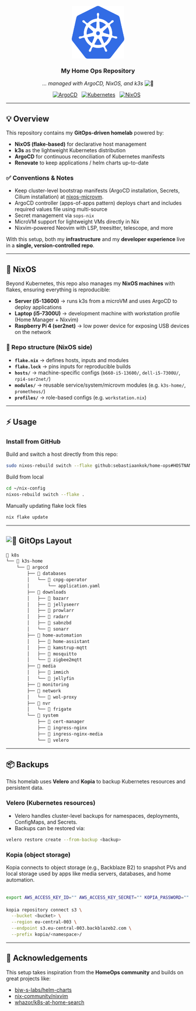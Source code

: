 <div align="center">

<img src="https://raw.githubusercontent.com/kubernetes/kubernetes/master/logo/logo.png" align="center" width="144px" height="144px"/>

### My Home Ops Repository

_... managed with ArgoCD, NixOS, and k3s_ <img src="https://fonts.gstatic.com/s/e/notoemoji/latest/1f916/512.gif" alt="🤖" width="16" height="16">

</div>

<div align="center">

[![ArgoCD](https://img.shields.io/badge/GitOps-ArgoCD-blue?logo=argo&logoColor=white&style=for-the-badge)](https://argo-cd.readthedocs.io)&nbsp;&nbsp;
[![Kubernetes](https://img.shields.io/badge/Kubernetes-k3s-blue?logo=kubernetes&logoColor=white&style=for-the-badge)](https://k3s.io)&nbsp;&nbsp;
[![NixOS](https://img.shields.io/badge/OS-NixOS-blue?logo=nixos&logoColor=white&style=for-the-badge)](https://nixos.org)&nbsp;&nbsp;

</div>

---

## 💡 Overview

This repository contains my **GitOps-driven homelab** powered by:

- **NixOS (flake-based)** for declarative host management
- **k3s** as the lightweight Kubernetes distribution
- **ArgoCD** for continuous reconciliation of Kubernetes manifests
- **Renovate** to keep applications / helm charts up-to-date

### ✅ Conventions & Notes
- Keep cluster-level bootstrap manifests (ArgoCD installation, Secrets, Cilium installation) at [nixos-microvm](https://github.com/sebastiaankok/home-ops/tree/main/modules/virtual/k3s-home).
- ArgoCD controller (apps-of-apps pattern) deploys chart and includes required values file using multi-source
- Secret management via `sops-nix`
- MicroVM support for lightweight VMs directly in Nix
- Nixvim-powered Neovim with LSP, treesitter, telescope, and more

With this setup, both my **infrastructure** and my **developer experience** live in a **single, version-controlled repo**.

---

## 🐧 NixOS

Beyond Kubernetes, this repo also manages my **NixOS machines** with flakes, ensuring everything is reproducible:

- **Server (i5-13600)** → runs k3s from a microVM and uses ArgoCD to deploy applications
- **Laptop (i5-7300U)** → development machine with workstation profile (Home Manager + Nixvim)
- **Raspberry Pi 4 (ser2net)** → low power device for exposing USB devices on the network

### 📂 Repo structure (NixOS side)

- **`flake.nix`** → defines hosts, inputs and modules
- **`flake.lock`** → pins inputs for reproducible builds
- **`hosts/`** → machine-specific configs (`b660-i5-13600/`, `dell-i5-7300U/`, `rpi4-ser2net/`)
- **`modules/`** → reusable service/system/microvm modules (e.g. `k3s-home/`, `prometheus/`)
- **`profiles/`** → role-based configs (e.g. `workstation.nix`)

---

## ⚡ Usage

### Install from GitHub
Build and switch a host directly from this repo:
```bash
sudo nixos-rebuild switch --flake github:sebastiaankok/home-ops#HOSTNAME
```

Build from local
```bash
cd ~/nix-config
nixos-rebuild switch --flake .
```

Manually updating flake lock files
```bash
nix flake update
```

---

## <img src="https://fonts.gstatic.com/s/e/notoemoji/latest/1f331/512.gif" alt="📜" width="20" height="20"> GitOps Layout

```sh
📁 k8s
└── 📁 k3s-home
    └── 📁 argocd
        ├── 📁 databases
        │   └── 📁 cnpg-operator
        │       └── application.yaml
        ├── 📁 downloads
        │   ├── 📁 bazarr
        │   ├── 📁 jellyseerr
        │   ├── 📁 prowlarr
        │   ├── 📁 radarr
        │   ├── 📁 sabnzbd
        │   └── 📁 sonarr
        ├── 📁 home-automation
        │   ├── 📁 home-assistant
        │   ├── 📁 kamstrup-mqtt
        │   ├── 📁 mosquitto
        │   └── 📁 zigbee2mqtt
        ├── 📁 media
        │   ├── 📁 immich
        │   └── 📁 jellyfin
        ├── 📁 monitoring
        ├── 📁 network
        │   └── 📁 wol-proxy
        ├── 📁 nvr
        │   └── 📁 frigate
        └── 📁 system
            ├── 📁 cert-manager
            ├── 📁 ingress-nginx
            ├── 📁 ingress-nginx-media
            └── 📁 velero
```

---

## 📦 Backups

This homelab uses **Velero** and **Kopia** to backup Kubernetes resources and persistent data.

### Velero (Kubernetes resources)
- Velero handles cluster-level backups for namespaces, deployments, ConfigMaps, and Secrets.
- Backups can be restored via:
```bash
velero restore create --from-backup <backup>
```

### Kopia (object storage)
Kopia connects to object storage (e.g., Backblaze B2) to snapshot PVs and local storage used by apps like media servers, databases, and home automation.
```bash

export AWS_ACCESS_KEY_ID="" AWS_ACCESS_KEY_SECRET="" KOPIA_PASSWORD=""

kopia repository connect s3 \
  --bucket <bucket> \
  --region eu-central-003 \
  --endpoint s3.eu-central-003.backblazeb2.com \
  --prefix kopia/<namespace>/
```

---

## 🙏 Acknowledgements

This setup takes inspiration from the **HomeOps community** and builds on great projects like:
- [bjw-s-labs/helm-charts](https://github.com/bjw-s-labs/helm-charts)
- [nix-community/nixvim](https://github.com/nix-community/nixvim)
- [whazor/k8s-at-home-search](https://github.com/whazor/k8s-at-home-search)
